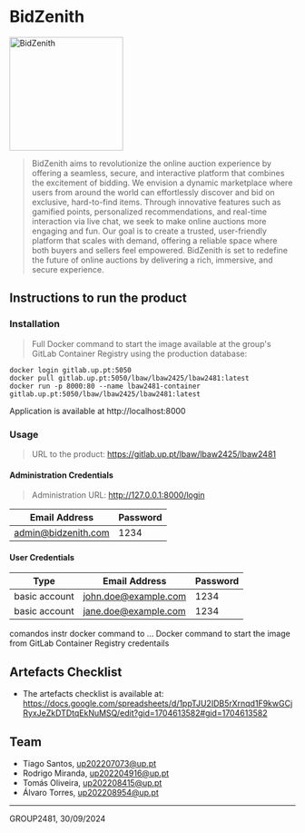 # BidZenith

<img src="uploads/3325e2cb0b5ff3ac6ceb66974e9d976d/BidZenith.jpg" alt="BidZenith" width="200"/>

> BidZenith aims to revolutionize the online auction experience by offering a seamless, secure, and interactive platform that combines the excitement of bidding. We envision a dynamic marketplace where users from around the world can effortlessly discover and bid on exclusive, hard-to-find items. Through innovative features such as gamified points, personalized recommendations, and real-time interaction via live chat, we seek to make online auctions more engaging and fun. Our goal is to create a trusted, user-friendly platform that scales with demand, offering a reliable space where both buyers and sellers feel empowered. BidZenith is set to redefine the future of online auctions by delivering a rich, immersive, and secure experience.

## Instructions to run the product

### Installation

> Full Docker command to start the image available at the group's GitLab Container Registry using the production database:

```
docker login gitlab.up.pt:5050
docker pull gitlab.up.pt:5050/lbaw/lbaw2425/lbaw2481:latest
docker run -p 8000:80 --name lbaw2481-container gitlab.up.pt:5050/lbaw/lbaw2425/lbaw2481:latest
```

Application is available at http://localhost:8000

### Usage

> URL to the product: https://gitlab.up.pt/lbaw/lbaw2425/lbaw2481  

#### Administration Credentials

> Administration URL: http://127.0.0.1:8000/login  

| Email Address | Password |
| -------- | -------- |
| admin@bidzenith.com    | 1234 |

#### User Credentials

| Type          | Email Address  | Password |
| ------------- | --------- | -------- |
| basic account | john.doe@example.com    | 1234 |
| basic account   | jane.doe@example.com    | 1234 |


comandos instr docker command to ...
Docker command to start the image from GitLab Container Registry
credentails

## Artefacts Checklist

* The artefacts checklist is available at: https://docs.google.com/spreadsheets/d/1ppTJU2IDB5rXrnqd1F9kwGCjRyxJeZkDTDtqEkNuMSQ/edit?gid=1704613582#gid=1704613582

## Team

* Tiago Santos, up202207073@up.pt
* Rodrigo Miranda, up202204916@up.pt
* Tomás Oliveira, up202208415@up.pt
* Álvaro Torres, up202208954@up.pt

***
GROUP2481, 30/09/2024